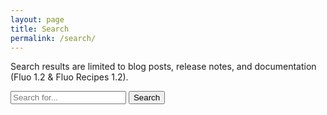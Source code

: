 ```yaml
---
layout: page
title: Search
permalink: /search/
---
```


Search results are limited to blog posts, release notes, and documentation (Fluo 1.2 & Fluo Recipes 1.2).

<div class="row">
  <div class="col-lg-6">
    <form action="get" id="site_search">
      <div class="input-group">
        <input class="form-control" type="text" id="search_box" placeholder="Search for...">
        <span class="input-group-btn">
          <button class="btn btn-default" type="submit">Search</button>
        </span>
      </div>
    </form>
  </div>
</div>

<br/>

<div id="search_status"></div>

<table class="table table-striped" id="search_results"></table>

<script src="https://cdnjs.cloudflare.com/ajax/libs/lunr.js/1.0.0/lunr.min.js"></script>
<script src="https://ajax.googleapis.com/ajax/libs/jquery/1.11.3/jquery.min.js"></script>
<script src="/js/search.js"></script>
